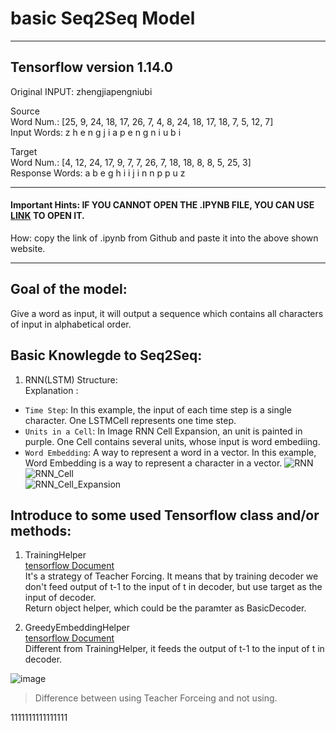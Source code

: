# basic Seq2Seq Model
-------
## Tensorflow version 1.14.0

Original INPUT: zhengjiapengniubi  

Source  
  Word Num.:    [25, 9, 24, 18, 17, 26, 7, 4, 8, 24, 18, 17, 18, 7, 5, 12, 7]  
  Input Words: z h e n g j i a p e n g n i u b i  

Target  
  Word Num.:       [4, 12, 24, 17, 9, 7, 7, 26, 7, 18, 18, 8, 8, 5, 25, 3]  
  Response Words: a b e g h i i j i n n p p u z <EOS>
  
 -------------------
 #### Important Hints: IF YOU CANNOT OPEN THE .IPYNB FILE, YOU CAN USE [LINK](https://nbviewer.jupyter.org/) TO OPEN IT.  
 How: copy the link of .ipynb from Github and paste it into the above shown website.
 
 --------  
 
 ## Goal of the model:  
 Give a word as input, it will output a sequence which contains all characters of input in alphabetical order.
 
 ## Basic Knowlegde to Seq2Seq:  
 
 1. RNN(LSTM) Structure:    
 Explanation :  
 - `Time Step`: In this example, the input of each time step is a single character. One LSTMCell represents one time step.  
 - `Units in a Cell`: In Image RNN Cell Expansion, an unit is painted in purple. One Cell contains several units, whose input is word embediing.  
 - `Word Embedding`: A way to represent a word in a vector. In this example, Word Embedding is a way to represent a character in a vector.
 ![RNN](https://github.com/LiZongyue/Classic-Model-Reproduce-in-Tensorflow/blob/master/Deep_Learning/Seq2Seq/Images/rnn.png)   
 ![RNN_Cell](https://github.com/LiZongyue/Classic-Model-Reproduce-in-Tensorflow/blob/master/Deep_Learning/Seq2Seq/Images/cell.png)  
 ![RNN_Cell_Expansion](https://github.com/LiZongyue/Classic-Model-Reproduce-in-Tensorflow/blob/master/Deep_Learning/Seq2Seq/Images/cellexpansion.png)  
 
 
 ## Introduce to some used Tensorflow class and/or methods:
 
 1. TrainingHelper  
 [tensorflow Document](https://www.tensorflow.org/api_docs/python/tf/contrib/seq2seq/TrainingHelper)  
  It's a strategy of Teacher Forcing. It means that by training decoder we don't        feed output of t-1 to the input of t in decoder, but use target as the input of decoder.  
  Return object helper, which could be the paramter as BasicDecoder.
 
 2. GreedyEmbeddingHelper  
 [tensorflow Document](https://www.tensorflow.org/api_docs/python/tf/contrib/seq2seq/GreedyEmbeddingHelper)  
 Different from TrainingHelper, it feeds the output of t-1 to the input of t in decoder.
 
![image](https://github.com/LiZongyue/Classic-Model-Reproduce/blob/master/Deep_Learning/Seq2Seq/Images/v2-162d4ff280e1261544de57920eeab6e0_hd.jpg)  
> Difference between using Teacher Forceing and not using.  


1111111111111111
